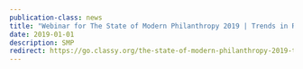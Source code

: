 ```yaml
---
publication-class: news
title: "Webinar for The State of Modern Philanthropy 2019 | Trends in Return Donor Behavior"
date: 2019-01-01
description: SMP
redirect: https://go.classy.org/the-state-of-modern-philanthropy-2019-trends-in-return-donor-behavior-0
---
```

